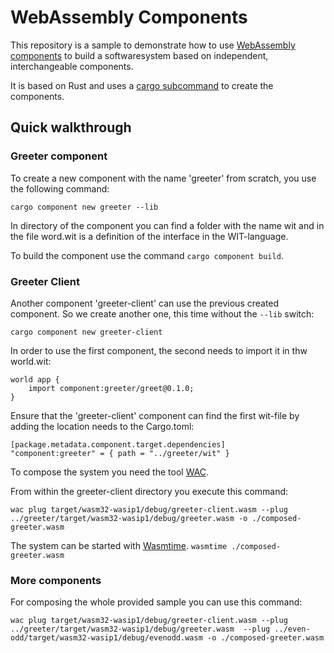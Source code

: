 # WebAssembly Components

This repository is a sample to demonstrate how to use [WebAssembly components](https://github.com/WebAssembly/component-model) to build a softwaresystem based on independent, interchangeable components.

It is based on Rust and uses a [cargo subcommand](https://github.com/bytecodealliance/cargo-component?tab=readme-ov-file) to create the components.

## Quick walkthrough
### Greeter component

To create a new component with the name 'greeter' from scratch, you use the following command:

`cargo component new greeter --lib`

In directory of the component you can find a folder with the name wit and in the file word.wit is a definition of the interface in the WIT-language.

To build the component use the command `cargo component build`.

### Greeter Client

Another component 'greeter-client' can use the previous created component. So we create another one, this time without the `--lib` switch:

`cargo component new greeter-client`

In order to use the first component, the second needs to import it in thw world.wit:

```
world app {
    import component:greeter/greet@0.1.0;
}
```
Ensure that the 'greeter-client' component can find the first wit-file by adding the location needs to the Cargo.toml:
```
[package.metadata.component.target.dependencies]
"component:greeter" = { path = "../greeter/wit" }
```

To compose the system you need the tool [WAC](https://github.com/bytecodealliance/wac).

From within the greeter-client directory you execute this command:

```
wac plug target/wasm32-wasip1/debug/greeter-client.wasm --plug ../greeter/target/wasm32-wasip1/debug/greeter.wasm -o ./composed-greeter.wasm
```
The system can be started with [Wasmtime](https://wasmtime.dev).
`wasmtime ./composed-greeter.wasm`

### More components

For composing the whole provided sample you can use this command:
```
wac plug target/wasm32-wasip1/debug/greeter-client.wasm --plug ../greeter/target/wasm32-wasip1/debug/greeter.wasm  --plug ../even-odd/target/wasm32-wasip1/debug/evenodd.wasm -o ./composed-greeter.wasm
```